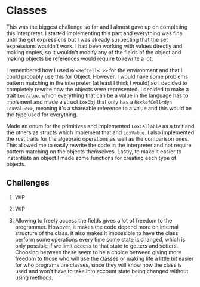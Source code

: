 # Classes 

This was the biggest challenge so far and I almost gave up on completing this interpreter. I started implementing this part and everything was fine until the get expressions but I was already suspecting that the set expressions wouldn't work. I had been working with values directly and making copies, so it wouldn't modify any of the fields of the object and making objects be references would require to rewrite a lot.

I remembered how I used `Rc<RefCell<_>>` for the environment and that I could probably use this for Object. However, I would have some problems pattern matching in the interpreter (at least I think I would) so I decided to completely rewrite how the objects were represented. I decided to make a trait `LoxValue`, which everything that can be a value in the language has to implement and made a struct `LoxObj` that only has a `Rc<RefCell<dyn LoxValue>>`, meaning it's a shareable reference to a value and this would be the type used for everything.

Made an enum for the primitives and implemented `LoxCallable` as a trait and the others as structs which implement that and `LoxValue`. I also implemented the rust traits for the algebraic operations as well as the comparison ones. This allowed me to easily rewrite the code in the interpreter and not require pattern matching on the objects themselves. Lastly, to make it easier to instantiate an object I made some functions for creating each type of objects.

## Challenges

1. WIP

2. WIP

3. Allowing to freely access the fields gives a lot of freedom to the programmer. However, it makes the code depend more on internal structure of the class. It also makes it impossible to have the class perform some operations every time some state is changed, which is only possible if we limit access to that state to getters and setters. Choosing between these seem to be a choice between giving more freedom to those who will use the classes or making life a little bit easier for who programs the classes, since they will know how the class is used and won't have to take into account state being changed without using methods.

